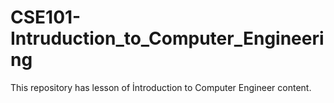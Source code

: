 # CSE101-Intruduction_to_Computer_Engineering
  This repository has lesson of İntroduction to Computer Engineer content.
